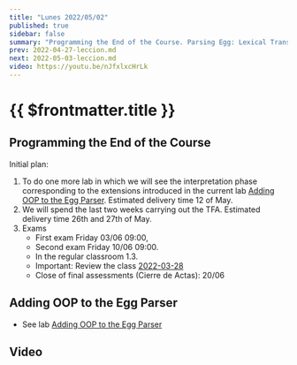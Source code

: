 ```yaml
---
title: "Lunes 2022/05/02"
published: true
sidebar: false
summary: "Programming the End of the Course. Parsing Egg: Lexical Transformations, The begin end pattern, Error Management"
prev: 2022-04-27-leccion.md
next: 2022-05-03-leccion.md
video: https://youtu.be/nJfxlxcHrLk
---
```


# {{ $frontmatter.title }}

## Programming the End of the Course

Initial plan:

1. To do one more lab in which we will see the interpretation phase corresponding to the extensions introduced in the current lab [Adding OOP to the Egg Parser](/practicas/egg-oop-parser.html). Estimated delivery time 12 of May.
2. We will spend the last two weeks carrying out the TFA. Estimated delivery time 26th and 27th of May.
3. Exams
   * First exam Friday 03/06 09:00, 
   * Second exam Friday 10/06 09:00. 
   * In the regular classroom 1.3. 
   * Important: Review the class [2022-03-28](/clases/2022-03-28-leccion.html)
   * Close of final assessments (Cierre de Actas): 20/06

## Adding OOP to the Egg Parser

* See lab [Adding OOP to the Egg Parser](/practicas/egg-oop-parser.html) 


## Video

<youtube></youtube>
